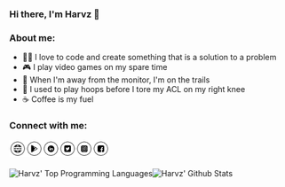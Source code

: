 ### Hi there, I'm Harvz 👋

### About me:
- 👨‍💻 I love to code and create something that is a solution to a problem
- 🎮 I play video games on my spare time
- 🚵 When I'm away from the monitor, I'm on the trails
- 🏀 I used to play hoops before I tore my ACL on my right knee
- ☕ Coffee is my fuel

### Connect with me:

[<img align="left" alt="harveyjavier.github.io" width="30" src="https://raw.githubusercontent.com/harveyjavier/harveyjavier/master/raw/website-icon.png" />][website]
[<img align="left" alt="Google Play Developer Profile" width="30" src="https://raw.githubusercontent.com/harveyjavier/harveyjavier/master/raw/play-store-icon.png" />][google_play]
[<img align="left" alt="LinkedIn" width="30" src="https://raw.githubusercontent.com/harveyjavier/harveyjavier/master/raw/linkedin-icon.png" />][linkedin]
[<img align="left" alt="Twitter" width="30" src="https://raw.githubusercontent.com/harveyjavier/harveyjavier/master/raw/twitter-icon.png" />][twitter]
[<img align="left" alt="Instagram" width="30" src="https://raw.githubusercontent.com/harveyjavier/harveyjavier/master/raw/instagram-icon.png" />][instagram]
[<img align="left" alt="Facebook" width="30" src="https://raw.githubusercontent.com/harveyjavier/harveyjavier/master/raw/facebook-icon.png" />][facebook]

<br/><br/><br/>
<img align="left" alt="Harvz' Top Programming Languages" src="https://github-readme-stats.vercel.app/api/top-langs/?username=harveyjavier&layout=compact" />
<img align="left" alt="Harvz' Github Stats" src="https://github-readme-stats.vercel.app/api?username=harveyjavier&show_icons=true&hide_border=true&theme=gotham" />

[website]: https://harveyjavier.github.io
[google_play]: https://play.google.com/store/apps/dev?id=4935714394750436171
[linkedin]: https://www.linkedin.com/in/harvz
[twitter]: https://www.twitter.com/harvzjavier
[instagram]: https://www.instagram.com/harvzjavier
[facebook]: https://www.facebook.com/harvzjavier